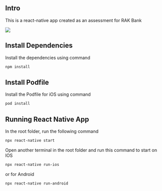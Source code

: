## Intro

This is a react-native app created as an assessment for RAK Bank

![](https://s8.gifyu.com/images/rak-demo.md.gif)

## Install Dependencies

Install the dependencies using command

```sh
npm install
```

## Install Podfile

Install the Podfile for iOS using command

```sh
pod install
```

## Running React Native App

In the root folder, run the following command

```sh
npx react-native start
```

Open another terminal in the root folder and run this command to start on IOS

```sh
npx react-native run-ios
```

or for Android

```sh
npx react-native run-android
```
